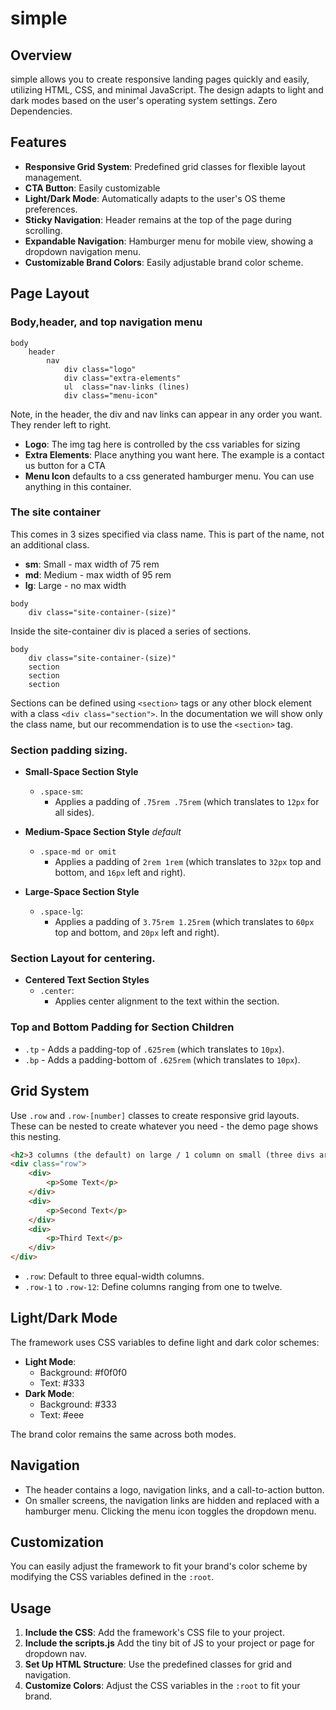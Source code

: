 # simple

## Overview
simple allows you to create responsive landing pages quickly and easily, utilizing HTML, CSS, and minimal JavaScript. The design adapts to light and dark modes based on the user's operating system settings.  Zero Dependencies.

## Features
- **Responsive Grid System**: Predefined grid classes for flexible layout management.
- **CTA Button**: Easily customizable
- **Light/Dark Mode**: Automatically adapts to the user's OS theme preferences.
- **Sticky Navigation**: Header remains at the top of the page during scrolling.
- **Expandable Navigation**: Hamburger menu for mobile view, showing a dropdown navigation menu.
- **Customizable Brand Colors**: Easily adjustable brand color scheme.

## Page Layout

### Body,header, and top navigation menu

```
body
    header
        nav
            div class="logo"
            div class="extra-elements"
            ul  class="nav-links (lines)
            div class="menu-icon"
```

Note, in the header, the div and nav links can appear in any order you want.  They render left to right.

- **Logo**: The img tag here is controlled by the css variables for sizing
- **Extra Elements**: Place anything you want here. The example is a contact us button for a CTA
- **Menu Icon** defaults to a css generated hamburger menu. You can use anything in this container.


### The site container
This comes in 3 sizes specified via class name.  This is part of the name, not an additional class.

- **sm**: Small - max width of 75 rem
- **md**: Medium - max width of 95 rem
- **lg**: Large - no max width

```
body
    div class="site-container-(size)"
```

Inside the site-container div is placed a series of sections.

```
body
    div class="site-container-(size)"
    section
    section
    section
```

Sections can be defined using `<section>` tags or any other block element with a class `<div class="section">`.  In the documentation we will show only the class name, but our recommendation is to use the `<section>` tag.

### Section padding sizing.

- **Small-Space Section Style**
  - `.space-sm`:
    - Applies a padding of `.75rem .75rem` (which translates to `12px` for all sides).

- **Medium-Space Section Style** *default*
  - `.space-md or omit`
    - Applies a padding of `2rem 1rem` (which translates to `32px` top and bottom, and `16px` left and right).

- **Large-Space Section Style**
  - `.space-lg`:
    - Applies a padding of `3.75rem 1.25rem` (which translates to `60px` top and bottom, and `20px` left and right).

### Section Layout for centering.

- **Centered Text Section Styles**
  - `.center`:
    - Applies center alignment to the text within the section.

### Top and Bottom Padding for Section Children
  - `.tp` - Adds a padding-top of `.625rem` (which translates to `10px`).
  - `.bp` - Adds a padding-bottom of `.625rem` (which translates to `10px`).



## Grid System
Use `.row` and `.row-[number]` classes to create responsive grid layouts. These can be nested to create whatever you need - the demo page shows this nesting.

```html
<h2>3 columns (the default) on large / 1 column on small (three divs are stacked on small)</h2>
<div class="row">
    <div>
        <p>Some Text</p>
    </div>
    <div>
        <p>Second Text</p>
    </div>
    <div>
        <p>Third Text</p>
    </div>
</div>
```

- `.row`: Default to three equal-width columns.
- `.row-1` to `.row-12`: Define columns ranging from one to twelve.

## Light/Dark Mode
The framework uses CSS variables to define light and dark color schemes:

- **Light Mode**:
  - Background: #f0f0f0
  - Text: #333
- **Dark Mode**:
  - Background: #333
  - Text: #eee

The brand color remains the same across both modes.

## Navigation
- The header contains a logo, navigation links, and a call-to-action button.
- On smaller screens, the navigation links are hidden and replaced with a hamburger menu. Clicking the menu icon toggles the dropdown menu.

## Customization
You can easily adjust the framework to fit your brand's color scheme by modifying the CSS variables defined in the `:root`.

## Usage
1. **Include the CSS**: Add the framework's CSS file to your project.
2. **Include the scripts.js** Add the tiny bit of JS to your project or page for dropdown nav.
2. **Set Up HTML Structure**: Use the predefined classes for grid and navigation.
3. **Customize Colors**: Adjust the CSS variables in the `:root` to fit your brand.
